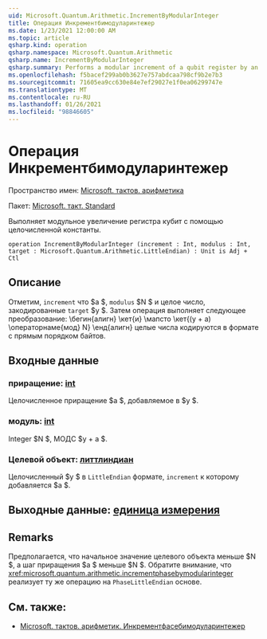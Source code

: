 ```yaml
---
uid: Microsoft.Quantum.Arithmetic.IncrementByModularInteger
title: Операция Инкрементбимодуларинтежер
ms.date: 1/23/2021 12:00:00 AM
ms.topic: article
qsharp.kind: operation
qsharp.namespace: Microsoft.Quantum.Arithmetic
qsharp.name: IncrementByModularInteger
qsharp.summary: Performs a modular increment of a qubit register by an integer constant.
ms.openlocfilehash: f5bacef299ab0b3627e757abdcaa798cf9b2e7b3
ms.sourcegitcommit: 71605ea9cc630e84e7ef29027e1f0ea06299747e
ms.translationtype: MT
ms.contentlocale: ru-RU
ms.lasthandoff: 01/26/2021
ms.locfileid: "98846605"
---
```

# <a name="incrementbymodularinteger-operation"></a>Операция Инкрементбимодуларинтежер

Пространство имен: [Microsoft. тактов. арифметика](xref:Microsoft.Quantum.Arithmetic)

Пакет: [Microsoft. такт. Standard](https://nuget.org/packages/Microsoft.Quantum.Standard)


Выполняет модульное увеличение регистра кубит с помощью целочисленной константы.

```qsharp
operation IncrementByModularInteger (increment : Int, modulus : Int, target : Microsoft.Quantum.Arithmetic.LittleEndian) : Unit is Adj + Ctl
```


## <a name="description"></a>Описание

Отметим, `increment` что $a $, `modulus` $N $ и целое число, закодированные `target` $y $.
Затем операция выполняет следующее преобразование: \бегин{алигн} \кет{и} \мапсто \кет{(y + a) \операторнаме{мод} N} \енд{алигн} целые числа кодируются в формате с прямым порядком байтов.

## <a name="input"></a>Входные данные

### <a name="increment--int"></a>приращение: [int](xref:microsoft.quantum.lang-ref.int)

Целочисленное приращение $a $, добавляемое в $y $.


### <a name="modulus--int"></a>модуль: [int](xref:microsoft.quantum.lang-ref.int)

Integer $N $, МОДС $y + a $.


### <a name="target--littleendian"></a>Целевой объект: [литтлиндиан](xref:Microsoft.Quantum.Arithmetic.LittleEndian)

Целочисленный $y $ в `LittleEndian` формате, `increment` к которому добавляется $a $.



## <a name="output--unit"></a>Выходные данные: [единица измерения](xref:microsoft.quantum.lang-ref.unit)



## <a name="remarks"></a>Remarks

Предполагается, что начальное значение целевого объекта меньше $N $, а шаг приращения $a $ меньше $N $.
Обратите внимание, что <xref:microsoft.quantum.arithmetic.incrementphasebymodularinteger> реализует ту же операцию на `PhaseLittleEndian` основе.

## <a name="see-also"></a>См. также:

- [Microsoft. тактов. арифметик. Инкрементфасебимодуларинтежер](xref:Microsoft.Quantum.Arithmetic.IncrementPhaseByModularInteger)